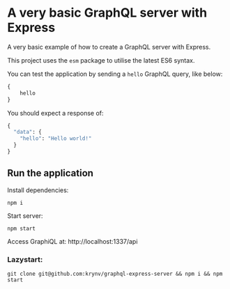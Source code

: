 # A **very** basic GraphQL server with Express

A very basic example of how to create a GraphQL server with Express.

This project uses the `esm` package to utilise the latest ES6 syntax. 

You can test the application by sending a `hello` GraphQL query, like below:

```graphql
{
    hello
}
```

You should expect a response of:

```graphql
{
  "data": {
    "hello": "Hello world!"
  }
}
```

## Run the application

Install dependencies:

    npm i

Start server: 

    npm start

Access GraphiQL at:
http://localhost:1337/api


### Lazystart:

    git clone git@github.com:krynv/graphql-express-server && npm i && npm start